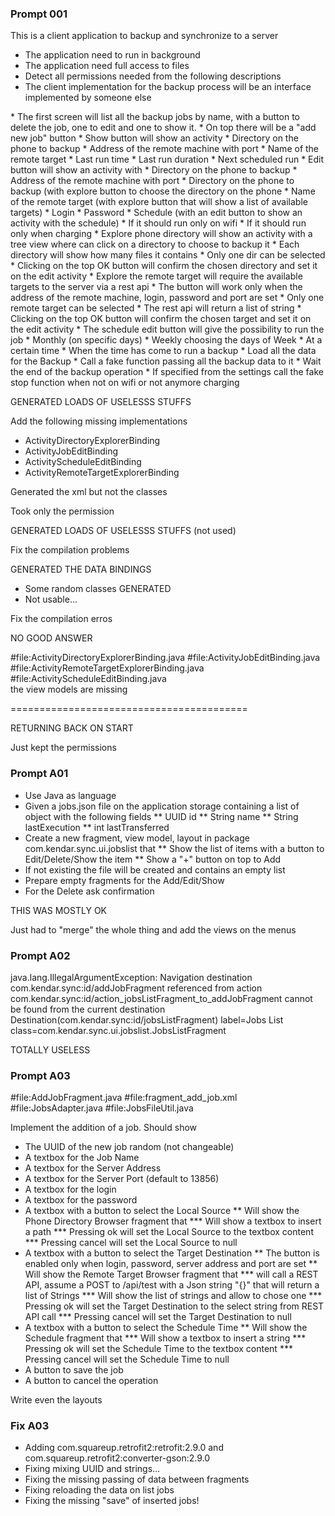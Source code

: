 ### Prompt 001

This is a client application to backup and synchronize to a server
<prerequisites>
* The application need to run in background
* The application need full access to files
* Detect all permissions needed from the following descriptions
* The client implementation for the backup process will be an interface implemented by someone else
</prerequisites>
<application-screens>
* The first screen will list all the backup jobs by name, with a button to delete the job, one to edit and one to show it.
  * On top there will be a "add new job" button
* Show button will show an activity
  * Directory on the phone to backup
  * Address of the remote machine with port
  * Name of the remote target 
  * Last run time
  * Last run duration
  * Next scheduled run
* Edit button will show an activity with
  * Directory on the phone to backup
  * Address of the remote machine with port
  * Directory on the phone to backup (with explore button to choose the directory on the phone
  * Name of the remote target (with explore button that will show a list of available targets)
  * Login 
  * Password
  * Schedule (with an edit button to show an activity with the schedule)
  * If it should run only on wifi
  * If it should run only when charging
* Explore phone directory will show an activity with a tree view where can click on a directory to choose to backup it
  * Each directory will show how many files it contains 
  * Only one dir can be selected
  * Clicking on the top OK button will confirm the chosen directory and set it on the edit activity
* Explore the remote target will require the available targets to the server via a rest api
  * The button will work only when the address of the remote machine, login, password and port are set
  * Only one remote target can be selected
  * The rest api will return a list of string
  * Clicking on the top OK button will confirm the chosen target and set it on the edit activity
* The schedule edit button will give the possibility to run the job
  * Monthly (on specific days)
  * Weekly choosing the days of Week
  * At a certain time 
</application-screens>
<background-operations>
* When the time has come to run a backup 
  * Load all the data for the Backup
  * Call a fake function passing all the backup data to it
  * Wait the end of the backup operation
  * If specified from the settings call the fake stop function when not on wifi or not anymore charging
</background-operations>

GENERATED LOADS OF USELESSS STUFFS

Add the following missing implementations
* ActivityDirectoryExplorerBinding
* ActivityJobEditBinding
* ActivityScheduleEditBinding
* ActivityRemoteTargetExplorerBinding

Generated the xml but not the classes

Took only the permission

GENERATED LOADS OF USELESSS STUFFS (not used)

Fix the compilation problems

GENERATED THE DATA BINDINGS

* Some random classes GENERATED
* Not usable...

Fix the compilation erros

NO GOOD ANSWER

#file:ActivityDirectoryExplorerBinding.java #file:ActivityJobEditBinding.java #file:ActivityRemoteTargetExplorerBinding.java #file:ActivityScheduleEditBinding.java  
the view models are missing

=========================================

RETURNING BACK ON START

Just kept the permissions

### Prompt A01

* Use Java as language
* Given a jobs.json file on the application storage containing a list of object with the following fields
** UUID id
** String name
** String lastExecution
** int lastTransferred
* Create a new fragment, view model, layout in package com.kendar.sync.ui.jobslist that 
** Show the list of items with a button to Edit/Delete/Show the item
** Show a "+" button on top to Add
* If not existing the file will be created and contains an empty list
* Prepare empty fragments for the Add/Edit/Show
* For the Delete ask confirmation

THIS WAS MOSTLY OK

Just had to "merge" the whole thing and add the views on the menus

### Prompt A02

java.lang.IllegalArgumentException: Navigation destination com.kendar.sync:id/addJobFragment referenced from action com.kendar.sync:id/action_jobsListFragment_to_addJobFragment cannot be found from the current destination Destination(com.kendar.sync:id/jobsListFragment) label=Jobs List class=com.kendar.sync.ui.jobslist.JobsListFragment

TOTALLY USELESS

### Prompt A03

#file:AddJobFragment.java #file:fragment_add_job.xml #file:JobsAdapter.java #file:JobsFileUtil.java 

Implement the addition of a job. Should show

* The UUID of the new job random (not changeable)
* A textbox for the Job Name
* A textbox for the Server Address
* A textbox for the Server Port (default to 13856)
* A textbox for the login 
* A textbox for the password
* A textbox with a button to select the Local Source
** Will show the Phone Directory Browser fragment that
*** Will show a textbox to insert a path
*** Pressing ok will set the Local Source to the textbox content
*** Pressing cancel will set the Local Source to null
* A textbox with a button to select the Target Destination
** The button is enabled only when login, password, server address and port are set
** Will show the Remote Target Browser fragment that
*** will call a REST API, assume a POST to /api/test with a Json string "{}" that will return a list of Strings
*** Will show the list of strings and allow to chose one
*** Pressing ok will set the Target Destination to the select string from REST API call
*** Pressing cancel will set the Target Destination to null
* A textbox with a button to select the Schedule Time
** Will show the Schedule fragment that
*** Will show a textbox to insert a string
*** Pressing ok will set the Schedule Time to the textbox content
*** Pressing cancel will set the Schedule Time to null
* A button to save the job
* A button to cancel the operation

Write even the layouts

### Fix A03

* Adding com.squareup.retrofit2:retrofit:2.9.0 and com.squareup.retrofit2:converter-gson:2.9.0
* Fixing mixing UUID and strings...
* Fixing the missing passing of data between fragments
* Fixing reloading the data on list jobs
* Fixing the missing "save" of inserted jobs!